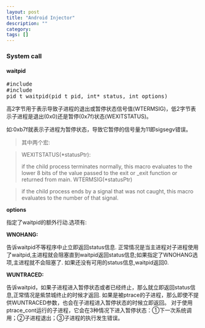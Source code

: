 ```yaml
---
layout: post
title: "Android Injector"
description: ""
category: 
tags: []
---
```


### System call

#### waitpid

<pre>
#include <sys/types.h>
#include <sys/wait.h>
pid_t waitpid(pid_t pid, int* status, int options)
</pre>


高2字节用于表示导致子进程的退出或暂停状态信号值(WTERMSIG)，低2字节表示子进程是退出(0x0)还是暂停(0x7f)状态(WEXITSTATUS)。

如:0xb7f就表示子进程为暂停状态，导致它暂停的信号量为11即sigsegv错误。


> 其中两个宏:

> WEXITSTATUS(*statusPtr):
> 
> if the child process terminates normally, this macro evaluates to the lower 8 bits of the value passed to the exit or _exit function or returned from main.
WTERMSIG(*statusPtr)

> if the child process ends by a signal that was not caught, this macro evaluates to the number of that signal.

**options**

指定了waitpid的额外行动.选项有:

**WNOHANG:**

告诉waitpid不等程序中止立即返回status信息.
正常情况是当主进程对子进程使用了waitpid,主进程就会阻塞直到waitpid返回status信息;如果指定了WNOHANG选项,主进程就不会阻塞了.
如果还没有可用的status信息,waitpid返回0.

**WUNTRACED:**

告诉waitpid，如果子进程进入暂停状态或者已经终止，那么就立即返回status信息,正常情况是紫禁城终止的时候才返回.
如果是被ptrace的子进程，那么即使不提供WUNTRACED参数，也会在子进程进入暂停状态的时候立即返回。
对于使用ptrace_cont运行的子进程，它会在3种情况下进入暂停状态：①下一次系统调用；②子进程退出；③子进程的执行发生错误。